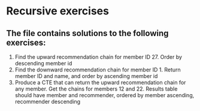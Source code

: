# Recursive exercises

## The file contains solutions to the following exercises:
  1. Find the upward recommendation chain for member ID 27. Order by descending member id
  2. Find the downward recommendation chain for member ID 1. Return member ID and name, and order by ascending member id
  3. Produce a CTE that can return the upward recommendation chain for any member. Get the chains for members 12 and 22. Results table should have member and recommender, ordered by member ascending, recommender descending
  
